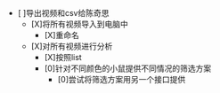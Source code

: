 - [ ]导出视频和csv给陈奇思
  - [X]将所有视频导入到电脑中
    - [X]重命名
  - [X]对所有视频进行分析
    - [X]按照list
    - [0]针对不同颜色的小鼠提供不同情况的筛选方案
      - [0]尝试将筛选方案用另一个接口提供
